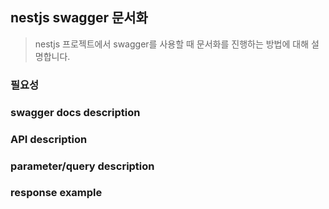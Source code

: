 ## nestjs swagger 문서화

> nestjs 프로젝트에서 swagger를 사용할 때 문서화를 진행하는 방법에 대해 설명합니다.



### 필요성

### swagger docs description

### API description

### parameter/query description

### response example

